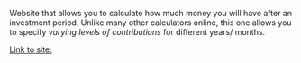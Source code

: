 Website that allows you to calculate how much money you will have after an investment period. Unlike many other calculators online, this one allows you to specify *varying levels of contributions* for different years/ months.

[Link to site:](https://penndraken.github.io/monthly_investment_ui/)
